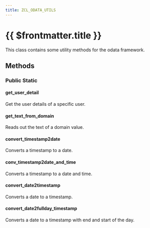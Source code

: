 ```yaml
---
title: ZCL_ODATA_UTILS
---
```


#  {{ $frontmatter.title }}

This class contains some utility methods for the odata framework.

## Methods

### Public Static

#### get_user_detail

Get the user details of a specific user.

#### get_text_from_domain

Reads out the text of a domain value.

#### convert_timestamp2date

Converts a timestamp to a date.

#### conv_timestamp2date_and_time

Converts a timestamp to a date and time.

#### convert_date2timestamp

Converts a date to a timestamp.

#### convert_date2fullday_timestamp

Converts a date to a timestamp with end and start of the day.